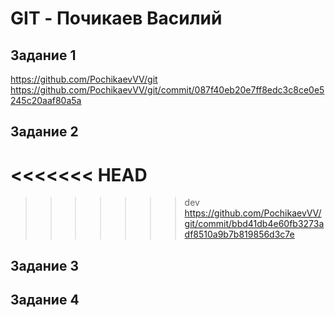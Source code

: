 # GIT - Почикаев Василий  
## Задание 1  
https://github.com/PochikaevVV/git
https://github.com/PochikaevVV/git/commit/087f40eb20e7ff8edc3c8ce0e5245c20aaf80a5a

## Задание 2  
<<<<<<< HEAD
=======

>>>>>>> dev
https://github.com/PochikaevVV/git/commit/bbd41db4e60fb3273adf8510a9b7b819856d3c7e

## Задание 3  


## Задание 4  

